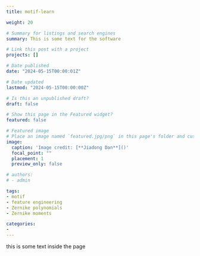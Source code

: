 ```yaml
---
title: motif-learn

weight: 20

# Summary for listings and search engines
summary: This is some text for the software

# Link this post with a project
projects: []

# Date published
date: "2024-05-15T00:00:01Z"

# Date updated
lastmod: "2024-05-15T00:00:00Z"

# Is this an unpublished draft?
draft: false

# Show this page in the Featured widget?
featured: false

# Featured image
# Place an image named `featured.jpg/png` in this page's folder and customize its options here.
image:
  caption: 'Image credit: [**Jiadong Dan**]()'
  focal_point: ""
  placement: 1
  preview_only: false

# authors:
# - admin

tags:
- motif
- feature engineering
- Zernike polynomials
- Zernike moments

categories:
- 
---
```


this is some text inside the page
